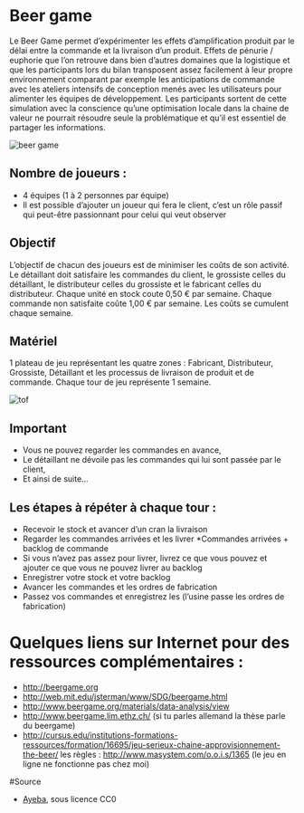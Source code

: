 # Beer game

Le Beer Game permet d’expérimenter les effets d’amplification produit par le délai entre la commande et la livraison d’un produit. Effets de pénurie / euphorie que l’on retrouve dans bien d’autres domaines que la logistique et que les participants lors du bilan transposent assez facilement à leur propre environnement comparant par exemple les anticipations de commande avec les ateliers intensifs de conception menés avec les utilisateurs pour alimenter les équipes de développement. Les participants sortent de cette simulation avec la conscience qu’une optimisation locale dans la chaine de valeur ne pourrait résoudre seule la problématique et qu’il est essentiel de partager les informations.

![beer game](http://ayeba.fr/wp-content/uploads/2012/05/BeerGame-AgileGamesFR.jpg)

## Nombre de joueurs :

  *  4 équipes (1 à 2 personnes par équipe)
  *  Il est possible d’ajouter un joueur qui fera le client, c’est un rôle passif qui peut-être passionnant pour celui qui veut observer

## Objectif 

L’objectif de chacun des joueurs est de minimiser les coûts de son activité. Le détaillant doit satisfaire les commandes du client, le grossiste celles du détaillant, le distributeur celles du grossiste et le fabricant celles du distributeur.
Chaque unité en stock coute 0,50 € par semaine.
Chaque commande non satisfaite coûte 1,00 € par semaine.
Les coûts se cumulent chaque semaine.

## Matériel 
1 plateau de jeu représentant les quatre zones : Fabricant, Distributeur, Grossiste, Détaillant et les processus de livraison de produit et de commande.
Chaque tour de jeu représente 1 semaine.

![tof](http://ayeba.fr/wp-content/uploads/2012/07/BeerGame-300x200.jpg)

## Important

  *  Vous ne pouvez regarder les commandes en avance, 
  *  Le détaillant ne dévoile pas les commandes qui lui sont passée par le client,
  *  Et ainsi de suite…

## Les étapes à répéter à chaque tour :

  *  Recevoir le stock et avancer d’un cran la livraison
  *  Regarder les commandes arrivées et les livrer
   *Commandes arrivées + backlog de commande
   * Si vous n’avez pas assez pour livrer, livrez ce que vous pouvez et ajouter ce que vous ne pouvez livrer au backlog
   * Enregistrer votre stock et votre backlog
   * Avancer les commandes et les ordres de fabrication
   * Passez vos commandes et enregistrez les (l’usine passe les ordres de fabrication)

# Quelques liens sur Internet pour des ressources complémentaires :

  *  http://beergame.org
  *  http://web.mit.edu/jsterman/www/SDG/beergame.html
  *  http://www.beergame.org/materials/data-analysis/view
  *  http://www.beergame.lim.ethz.ch/ (si tu parles allemand la thèse parle du beergame)
  *  http://cursus.edu/institutions-formations-ressources/formation/16695/jeu-serieux-chaine-approvisionnement-the-beer/
    les règles : http://www.masystem.com/o.o.i.s/1365 (le jeu en ligne ne fonctionne pas chez moi)

#Source

* [Ayeba](http://ayeba.fr/jeu-dentreprise/beer-game/), sous licence CC0
